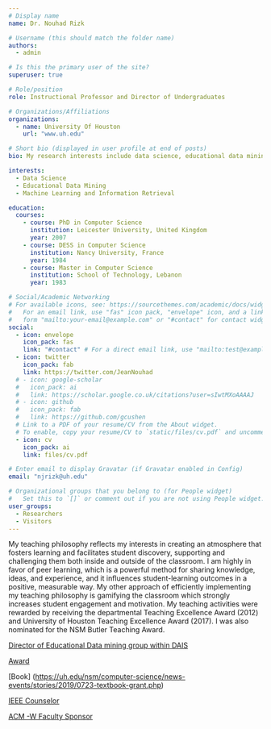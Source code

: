 ```yaml
---
# Display name
name: Dr. Nouhad Rizk

# Username (this should match the folder name)
authors:
  - admin

# Is this the primary user of the site?
superuser: true

# Role/position
role: Instructional Professor and Director of Undergraduates

# Organizations/Affiliations
organizations:
  - name: University Of Houston
    url: "www.uh.edu"

# Short bio (displayed in user profile at end of posts)
bio: My research interests include data science, educational data mining, machine learning and information retrieval.

interests:
  - Data Science
  - Educational Data Mining
  - Machine Learning and Information Retrieval

education:
  courses:
    - course: PhD in Computer Science
      institution: Leicester University, United Kingdom
      year: 2007
    - course: DESS in Computer Science
      institution: Nancy University, France
      year: 1984
    - course: Master in Computer Science
      institution: School of Technology, Lebanon
      year: 1983

# Social/Academic Networking
# For available icons, see: https://sourcethemes.com/academic/docs/widgets/#icons
#   For an email link, use "fas" icon pack, "envelope" icon, and a link in the
#   form "mailto:your-email@example.com" or "#contact" for contact widget.
social:
  - icon: envelope
    icon_pack: fas
    link: "#contact" # For a direct email link, use "mailto:test@example.org".
  - icon: twitter
    icon_pack: fab
    link: https://twitter.com/JeanNouhad
  # - icon: google-scholar
  #   icon_pack: ai
  #   link: https://scholar.google.co.uk/citations?user=sIwtMXoAAAAJ
  # - icon: github
  #   icon_pack: fab
  #   link: https://github.com/gcushen
  # Link to a PDF of your resume/CV from the About widget.
  # To enable, copy your resume/CV to `static/files/cv.pdf` and uncomment the lines below.
  - icon: cv
    icon_pack: ai
    link: files/cv.pdf

# Enter email to display Gravatar (if Gravatar enabled in Config)
email: "njrizk@uh.edu"

# Organizational groups that you belong to (for People widget)
#   Set this to `[]` or comment out if you are not using People widget.
user_groups:
  - Researchers
  - Visitors
---
```


My teaching philosophy reflects my interests in creating an atmosphere that fosters
learning and facilitates student discovery, supporting and challenging them both inside
and outside of the classroom. I am highly in favor of peer learning, which is a powerful
method for sharing knowledge, ideas, and experience, and it influences student-learning
outcomes in a positive, measurable way. My other approach of efficiently implementing
my teaching philosophy is gamifying the classroom which strongly increases student
engagement and motivation. My teaching activities were rewarded by receiving the
departmental Teaching Excellence Award (2012) and University of Houston Teaching
Excellence Award (2017). I was also nominated for the NSM Butler Teaching Award.

[Director of Educational Data mining group within DAIS](http://dais.cs.uh.edu/people.html)

[Award](https://uh.edu/nsm/computer-science/news-events/stories/2017/0508-rizk-award.php)

[Book] (https://uh.edu/nsm/computer-science/news-events/stories/2019/0723-textbook-grant.php)

[IEEE Counselor](http:ieee.org)

[ACM -W Faculty Sponsor](http://Acm.org)
